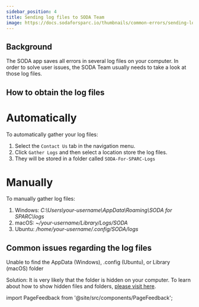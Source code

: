 ```yaml
---
sidebar_position: 4
title: Sending log files to SODA Team
image: https://docs.sodaforsparc.io/thumbnails/common-errors/sending-log-files-to-soda-team.png
---
```


## Background

The SODA app saves all errors in several log files on your computer. In order to solve user issues, the SODA Team usually needs to take a look at those log files.

## How to obtain the log files

# Automatically

To automatically gather your log files:

1. Select the `Contact Us` tab in the navigation menu.
2. Click `Gather Logs` and then select a location store the log files.
3. They will be stored in a folder called `SODA-For-SPARC-Logs`

# Manually

To manually gather log files:

1. Windows: _C:\Users\your-username\AppData\Roaming\SODA for SPARC\logs_
2. macOS: _~/your-username/Library/Logs/SODA_
3. Ubuntu: _/home/your-username/.config/SODA/logs_

## Common issues regarding the log files

Unable to find the AppData (Windows), .config (Ubuntu), or Library (macOS) folder

Solution: It is very likely that the folder is hidden on your computer. To learn about how to show hidden files and folders, [please visit here](https://fairdataihub.org/sodaforsparc/docs/common-errors/Issues-regarding-hidden-files-or-folders).

import PageFeedback from '@site/src/components/PageFeedback';

<PageFeedback />
